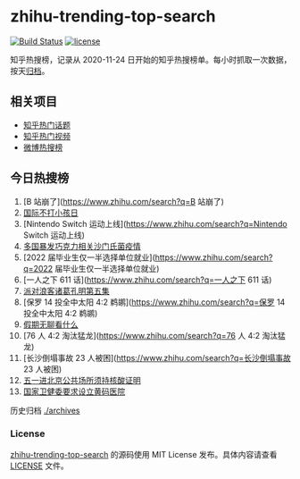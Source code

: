 # zhihu-trending-top-search

[![Build Status](https://github.com/justjavac/zhihu-trending-top-search/workflows/ci/badge.svg?branch=main)](https://github.com/justjavac/zhihu-trending-top-search/actions)
[![license](https://img.shields.io/github/license/justjavac/zhihu-trending-top-search)](https://github.com/justjavac/zhihu-trending-top-search/blob/main/LICENSE)

知乎热搜榜，记录从 2020-11-24 日开始的知乎热搜榜单。每小时抓取一次数据，按天[归档](./archives)。

## 相关项目

- [知乎热门话题](https://github.com/justjavac/zhihu-trending-hot-questions)
- [知乎热门视频](https://github.com/justjavac/zhihu-trending-hot-video)
- [微博热搜榜](https://github.com/justjavac/weibo-trending-hot-search)

## 今日热搜榜

<!-- BEGIN -->
<!-- 最后更新时间 Sun May 01 2022 01:10:46 GMT+0800 (China Standard Time) -->

1. [B 站崩了](https://www.zhihu.com/search?q=B 站崩了)
1. [国际不打小孩日](https://www.zhihu.com/search?q=国际不打小孩日)
1. [Nintendo Switch 运动上线](https://www.zhihu.com/search?q=Nintendo Switch 运动上线)
1. [多国暴发巧克力相关沙门氏菌疫情](https://www.zhihu.com/search?q=多国暴发巧克力相关沙门氏菌疫情)
1. [2022 届毕业生仅一半选择单位就业](https://www.zhihu.com/search?q=2022 届毕业生仅一半选择单位就业)
1. [一人之下 611 话](https://www.zhihu.com/search?q=一人之下 611 话)
1. [派对浪客诸葛孔明第五集](https://www.zhihu.com/search?q=派对浪客诸葛孔明第五集)
1. [保罗 14 投全中太阳 4:2 鹈鹕](https://www.zhihu.com/search?q=保罗 14 投全中太阳 4:2 鹈鹕)
1. [假期无聊看什么](https://www.zhihu.com/search?q=假期无聊看什么)
1. [76 人 4:2 淘汰猛龙](https://www.zhihu.com/search?q=76 人 4:2 淘汰猛龙)
1. [长沙倒塌事故 23 人被困](https://www.zhihu.com/search?q=长沙倒塌事故 23 人被困)
1. [五一进北京公共场所须持核酸证明](https://www.zhihu.com/search?q=五一进北京公共场所须持核酸证明)
1. [国家卫健委要求设立黄码医院](https://www.zhihu.com/search?q=国家卫健委要求设立黄码医院)

<!-- END -->

历史归档 [./archives](./archives)

### License

[zhihu-trending-top-search](https://github.com/justjavac/zhihu-trending-top-search)
的源码使用 MIT License 发布。具体内容请查看 [LICENSE](./LICENSE) 文件。
